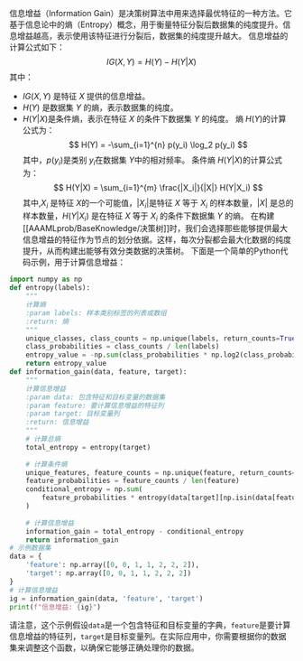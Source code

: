 信息增益（Information Gain）是决策树算法中用来选择最优特征的一种方法。它基于信息论中的熵（Entropy）概念，用于衡量特征分裂后数据集的纯度提升。信息增益越高，表示使用该特征进行分裂后，数据集的纯度提升越大。
信息增益的计算公式如下：
$$
 IG(X, Y) = H(Y) - H(Y|X) 
$$
其中：
- $IG(X, Y)$  是特征 $X$  提供的信息增益。
- $H(Y)$ 是数据集 $Y$ 的熵，表示数据集的纯度。
- $H(Y|X)$是条件熵，表示在特征 $X$ 的条件下数据集 $Y$ 的纯度。
熵 $H(Y)$的计算公式为：
$$
 H(Y) = -\sum_{i=1}^{n} p(y_i) \log_2 p(y_i) 
$$
其中，$p(y_i)$是类别 $y_i$在数据集 $Y$中的相对频率。
条件熵 $H(Y|X)$的计算公式为：
$$
 H(Y|X) = \sum_{i=1}^{m} \frac{|X_i|}{|X|} H(Y|X_i) 
$$
其中,$X_i$ 是特征 $X$的一个可能值，$|X_i|$是特征 $X$ 等于  $X_i$ 的样本数量，$|X|$ 是总的样本数量，$H(Y|X_i)$ 是在特征 $X$ 等于 $X_i$ 的条件下数据集 $Y$ 的熵。
在构建[[AAAMLprob/BaseKnowledge/决策树]]时，我们会选择那些能够提供最大信息增益的特征作为节点的划分依据。这样，每次分裂都会最大化数据的纯度提升，从而构建出能够有效分类数据的决策树。
下面是一个简单的Python代码示例，用于计算信息增益：
```python
import numpy as np
def entropy(labels):
    """
    计算熵
    :param labels: 样本类别标签的列表或数组
    :return: 熵
    """
    unique_classes, class_counts = np.unique(labels, return_counts=True)
    class_probabilities = class_counts / len(labels)
    entropy_value = -np.sum(class_probabilities * np.log2(class_probabilities))
    return entropy_value
def information_gain(data, feature, target):
    """
    计算信息增益
    :param data: 包含特征和目标变量的数据集
    :param feature: 要计算信息增益的特征列
    :param target: 目标变量列
    :return: 信息增益
    """
    # 计算总熵
    total_entropy = entropy(target)
    
    # 计算条件熵
    unique_features, feature_counts = np.unique(feature, return_counts=True)
    feature_probabilities = feature_counts / len(feature)
    conditional_entropy = np.sum(
        feature_probabilities * entropy(data[target][np.isin(data[feature], unique_feature)])
    )
    
    # 计算信息增益
    information_gain = total_entropy - conditional_entropy
    return information_gain
# 示例数据集
data = {
    'feature': np.array([0, 0, 1, 1, 2, 2, 2]),
    'target': np.array([0, 0, 1, 1, 2, 2, 2])
}
# 计算信息增益
ig = information_gain(data, 'feature', 'target')
print(f"信息增益: {ig}")
```
请注意，这个示例假设`data`是一个包含特征和目标变量的字典，`feature`是要计算信息增益的特征列，`target`是目标变量列。在实际应用中，你需要根据你的数据集来调整这个函数，以确保它能够正确处理你的数据。
